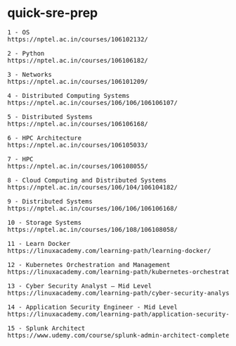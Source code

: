 # quick-sre-prep
<pre>
1 - OS 
https://nptel.ac.in/courses/106102132/ 

2 - Python 
https://nptel.ac.in/courses/106106182/

3 - Networks 
https://nptel.ac.in/courses/106101209/ 

4 - Distributed Computing Systems 
https://nptel.ac.in/courses/106/106/106106107/ 

5 - Distributed Systems 
https://nptel.ac.in/courses/106106168/ 

6 - HPC Architecture 
https://nptel.ac.in/courses/106105033/ 

7 - HPC 
https://nptel.ac.in/courses/106108055/ 

8 - Cloud Computing and Distributed Systems 
https://nptel.ac.in/courses/106/104/106104182/ 

9 - Distributed Systems 
https://nptel.ac.in/courses/106/106/106106168/ 

10 - Storage Systems 
https://nptel.ac.in/courses/106/108/106108058/ 

11 - Learn Docker 
https://linuxacademy.com/learning-path/learning-docker/ 

12 - Kubernetes Orchestration and Management
https://linuxacademy.com/learning-path/kubernetes-orchestration-and-management/

13 - Cyber Security Analyst – Mid Level
https://linuxacademy.com/learning-path/cyber-security-analyst-mid-level/ 

14 - Application Security Engineer - Mid Level
https://linuxacademy.com/learning-path/application-security-engineer-mid-level/ 

15 - Splunk Architect 
https://www.udemy.com/course/splunk-admin-architect-complete-tutorials-30-days-lab/ 
</pre>
